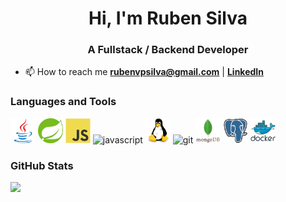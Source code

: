 <h1 align="center">Hi, I'm Ruben Silva</h1>
<h3 align="center">A Fullstack / Backend Developer</h3>

<!---- 🔭 I’m currently working on [StockIt](https://github.com/rbnvsilva/StockIt)--->

- 📫 How to reach me **rubenvpsilva@gmail.com** | <b><a href="https://linkedin.com/in/rubenvpsilva" target="blank">LinkedIn</a></b>

<h3 align="left">Languages and Tools</h3>
<p align="left">
<img src="https://raw.githubusercontent.com/devicons/devicon/master/icons/java/java-original.svg" alt="java" width="40" height="40"/>
<img src="https://raw.githubusercontent.com/devicons/devicon/master/icons/spring/spring-original.svg" alt="spring" width="40" height="40"/>
<img src="https://raw.githubusercontent.com/devicons/devicon/master/icons/javascript/javascript-original.svg" alt="javascript" width="40" height="40"/>
<img src="https://cdn.jsdelivr.net/gh/devicons/devicon/icons/react/react-original.svg" alt="javascript" width="40" height="40" />    
<img src="https://raw.githubusercontent.com/devicons/devicon/master/icons/linux/linux-original.svg" alt="linux" width="40" height="40"/>
<img src="https://www.vectorlogo.zone/logos/git-scm/git-scm-icon.svg" alt="git" width="40" height="40"/>
<img src="https://raw.githubusercontent.com/devicons/devicon/master/icons/mongodb/mongodb-original-wordmark.svg" alt="mongodb" width="40" height="40"/>
<img src="https://raw.githubusercontent.com/devicons/devicon/master/icons/postgresql/postgresql-original.svg" alt="postgresql" width="40" height="40"/>
<img src="https://raw.githubusercontent.com/devicons/devicon/master/icons/docker/docker-original-wordmark.svg" alt="docker" width="40" height="40"/>
</p>

<h3 align="left">GitHub Stats</h3>
<img src="https://github-readme-stats-rbnvsilva.vercel.app/api?username=rbnvsilva&show_icons=true&theme=dracula&hide_title=true">
